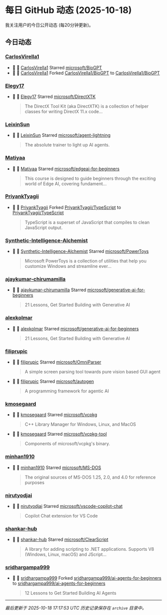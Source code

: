# 每日 GitHub 动态 (2025-10-18)

我关注用户的今日公开动态 (每20分钟更新)。

## 今日动态

### [CarlosVirella1](https://github.com/CarlosVirella1)
- 🌟 👤 [CarlosVirella1](https://github.com/CarlosVirella1) Starred [microsoft/BioGPT](https://github.com/microsoft/BioGPT)
- 🍴 👤 [CarlosVirella1](https://github.com/CarlosVirella1) Forked [CarlosVirella1/BioGPT](https://github.com/CarlosVirella1/BioGPT) to [CarlosVirella1/BioGPT](https://github.com/CarlosVirella1/BioGPT)

### [Elegy17](https://github.com/Elegy17)
- 🌟 👤 [Elegy17](https://github.com/Elegy17) Starred [microsoft/DirectXTK](https://github.com/microsoft/DirectXTK)
  > The DirectX Tool Kit (aka DirectXTK) is a collection of helper classes for writing DirectX 11.x code...

### [LeixinSun](https://github.com/LeixinSun)
- 🌟 👤 [LeixinSun](https://github.com/LeixinSun) Starred [microsoft/agent-lightning](https://github.com/microsoft/agent-lightning)
  > The absolute trainer to light up AI agents.

### [Matiyaa](https://github.com/Matiyaa)
- 🌟 👤 [Matiyaa](https://github.com/Matiyaa) Starred [microsoft/edgeai-for-beginners](https://github.com/microsoft/edgeai-for-beginners)
  > This course is designed to guide beginners through the exciting world of Edge AI, covering fundament...

### [PriyankTyagii](https://github.com/PriyankTyagii)
- 🍴 👤 [PriyankTyagii](https://github.com/PriyankTyagii) Forked [PriyankTyagii/TypeScript](https://github.com/PriyankTyagii/TypeScript) to [PriyankTyagii/TypeScript](https://github.com/PriyankTyagii/TypeScript)
  > TypeScript is a superset of JavaScript that compiles to clean JavaScript output.

### [Synthetic-Intelligence-Alchemist](https://github.com/Synthetic-Intelligence-Alchemist)
- 🌟 👤 [Synthetic-Intelligence-Alchemist](https://github.com/Synthetic-Intelligence-Alchemist) Starred [microsoft/PowerToys](https://github.com/microsoft/PowerToys)
  > Microsoft PowerToys is a collection of utilities that help you customize Windows and streamline ever...

### [ajaykumar-chirumamilla](https://github.com/ajaykumar-chirumamilla)
- 🌟 👤 [ajaykumar-chirumamilla](https://github.com/ajaykumar-chirumamilla) Starred [microsoft/generative-ai-for-beginners](https://github.com/microsoft/generative-ai-for-beginners)
  > 21 Lessons, Get Started Building with Generative AI 

### [alexkolmar](https://github.com/alexkolmar)
- 🌟 👤 [alexkolmar](https://github.com/alexkolmar) Starred [microsoft/generative-ai-for-beginners](https://github.com/microsoft/generative-ai-for-beginners)
  > 21 Lessons, Get Started Building with Generative AI 

### [filiprupic](https://github.com/filiprupic)
- 🌟 👤 [filiprupic](https://github.com/filiprupic) Starred [microsoft/OmniParser](https://github.com/microsoft/OmniParser)
  > A simple screen parsing tool towards pure vision based GUI agent
- 🌟 👤 [filiprupic](https://github.com/filiprupic) Starred [microsoft/autogen](https://github.com/microsoft/autogen)
  > A programming framework for agentic AI

### [kmosegaard](https://github.com/kmosegaard)
- 🌟 👤 [kmosegaard](https://github.com/kmosegaard) Starred [microsoft/vcpkg](https://github.com/microsoft/vcpkg)
  > C++ Library Manager for Windows, Linux, and MacOS
- 🌟 👤 [kmosegaard](https://github.com/kmosegaard) Starred [microsoft/vcpkg-tool](https://github.com/microsoft/vcpkg-tool)
  > Components of microsoft/vcpkg's binary.

### [minhan1910](https://github.com/minhan1910)
- 🌟 👤 [minhan1910](https://github.com/minhan1910) Starred [microsoft/MS-DOS](https://github.com/microsoft/MS-DOS)
  > The original sources of MS-DOS 1.25, 2.0, and 4.0 for reference purposes

### [nirutyodjai](https://github.com/nirutyodjai)
- 🌟 👤 [nirutyodjai](https://github.com/nirutyodjai) Starred [microsoft/vscode-copilot-chat](https://github.com/microsoft/vscode-copilot-chat)
  > Copilot Chat extension for VS Code

### [shankar-hub](https://github.com/shankar-hub)
- 🌟 👤 [shankar-hub](https://github.com/shankar-hub) Starred [microsoft/ClearScript](https://github.com/microsoft/ClearScript)
  > A library for adding scripting to .NET applications. Supports V8 (Windows, Linux, macOS) and JScript...

### [sridhargampa999](https://github.com/sridhargampa999)
- 🍴 👤 [sridhargampa999](https://github.com/sridhargampa999) Forked [sridhargampa999/ai-agents-for-beginners](https://github.com/sridhargampa999/ai-agents-for-beginners) to [sridhargampa999/ai-agents-for-beginners](https://github.com/sridhargampa999/ai-agents-for-beginners)
  > 12 Lessons to Get Started Building AI Agents


---
*最后更新于 2025-10-18 17:17:53 UTC*
*历史记录保存在 `archive` 目录中。*
